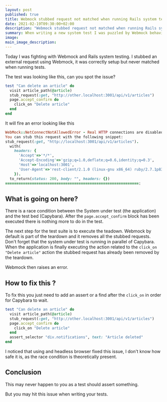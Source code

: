 ```yaml
---
layout: post
published: true
title: Webmock stubbed request not matched when running Rails system test
date: 2021-02-19T09:30:00+02:00
description: "Webmock stubbed request not matched when running Rails system test"
summary: When writing a new system test I was puzzled by Webmock behavior. A stubbed request was not matched when running rails test:system.
image:
main_image_description:
---
```


Today I was fighting with Webmock and Rails system testing.
I stubbed an external request using Webmock, it was correctly setup but never matched when running tests.

The test was looking like this, can you spot the issue?

```ruby
test "Can delete an article" do
  visit article_path(@article)
  stub_request(:get, "http://other.localhost:3001/api/v1/articles")
  page.accept_confirm do
    click_on "Delete article"
  end
end
```

It will fire an error looking like this
```ruby
WebMock::NetConnectNotAllowedError - Real HTTP connections are disabled. Unregistered request: GET http://other.localhost:3001/api/v1/articles with headers {'Accept'=>'*/*', 'Accept-Encoding'=>'gzip;q=1.0,deflate;q=0.6,identity;q=0.3', 'Host'=>'other.localhost:3001', 'User-Agent'=>'rest-client/2.1.0 (linux-gnu x86_64) ruby/2.7.1p83'}
You can stub this request with the following snippet:
stub_request(:get, "http://localhost:3001/api/v1/articles").
  with(
    headers: {
	  'Accept'=>'*/*',
	  'Accept-Encoding'=>'gzip;q=1.0,deflate;q=0.6,identity;q=0.3',
	  'Host'=>'localhost:3001',
	  'User-Agent'=>'rest-client/2.1.0 (linux-gnu x86_64) ruby/2.7.1p83',
    }).
  to_return(status: 200, body: "", headers: {})
============================================================:
```

## What is going on here?

There is a race condition between the System under test (the application) and the test bed (Capybara).
After the `page.accept_confirm` block has been executed there is nothing more to do in the test.

The next step for the test suite is to execute the teadown. Webmock by default is part of the teardown and it removes all the stubbed requests.
Don't forget that the system under test is running in parallel of Capybara.
When the application is finally executing the action related to the `click_on "Delete article"` action the stubbed request has already been
removed by the teardown.

Webmock then raises an error.

## How to fix this ?

To fix this you just need to add an assert or a find after the `click_on` in order for Capybara to wait.


```ruby
test "Can delete an article" do
  visit article_path(@article)
  stub_request(:get, "http://other.localhost:3001/api/v1/articles")
  page.accept_confirm do
    click_on "Delete article"
  end
  assert_selector "div.notifications", text: "Article deleted"
end
```

I noticed that using and headless browser fixed this issue, I don't know how safe it is, as the race condition is theoretically present.


## Conclusion

This may never happen to you as a test should assert something.

But you may hit this issue when writing your tests.
